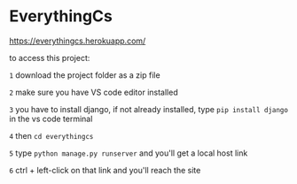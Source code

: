 # EverythingCs
https://everythingcs.herokuapp.com/

to access this project:

`1` download the project folder as a zip file 

`2` make sure you have VS code editor installed

`3` you have to install django, if not already installed, type `pip install django` in the vs code terminal

`4` then `cd everythingcs` 

`5` type `python manage.py runserver` and you'll get a local host link

`6` ctrl + left-click on that link and you'll reach the site
